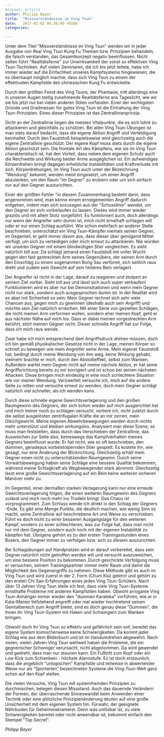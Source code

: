 ```yaml
---
#layout: article 
author: Philipp Bayer
title:  "Missverständnisse im Ving Tsun"
date:   2017-02-02 06:30:00 +0100
categories:

---
```

Unter dem Titel "Missverständnisse im Ving Tsun" werden wir in jeder Ausgabe von Real Ving Tsun Kung Fu Themen bzw. Prinzipien behandeln, die falsch verstanden, das Gesamtkonzept negativ beeinflussen. Nicht selten führt "Realitätsferne" zur Unwirksamkeit der sonst so effektiven Ving Tsun-Techniken. Auf vielen Seminaren, die ich bis jetzt leitete, habe ich immer wieder auf die Einfachheit unseres Kampfsystems hingewiesen, die es überhaupt möglich machte, dass sich Ving Tsun zu einem der effektivsten Kampfstile des chinesischen Kung Fu entwickelte.

Durch den größten Feind des Ving Tsuns, der Phantasie, tritt allerdings eine in unseren Augen stetig zunehmende Realitätsferne ans Tageslicht, wie wir sie bis jetzt nur bei vielen anderen Stilen vorfanden. Einer der wichtigsten Gründe und Gradmesser für gutes Ving Tsun ist die Einhaltung der Ving Tsun-Prinzipien. Eines dieser Prinzipien ist das Zentrallinienprinzip.
 
 
Dicht an der Zentrallinie liegen die meisten Vitalpunkte, die es sich lohnt zu attackieren und gleichfalls zu schützen. Bei allen Ving Tsun-Übungen ist man stets darauf bedacht, dass die eigene Aktion Angriff und Verteidigung beinhaltet. Durch den Fauststoß beispielsweise wird gleichzeitig auch die eigene Zentrallinie geschützt. Der eigene Kopf muss stets durch die eigene Aktion geschützt sein. Die frontale Art des Kämpfens, wie sie im Ving Tsun charakteristisch ist, hat den Vorteil, dass neben dem eigenen Schutz auch die Reichweite und Wirkung beider Arme ausgeglichen ist. Ein aufwendiges Körperdrehen bringt dagegen erhebliche Instabilitäten und Kraftverluste mit sich. Körperdrehungen, im Ving Tsun auch unter der Bezeichnung "Wendung" bekannt, werden meist eingesetzt, um einen Angriff abzulenken, um den Raum "im Gegner" zu erobern oder um sich einfach nur auf den Gegner auszurichten.
 
 
 
Einer der größten Fehler "in diesem Zusammenhang besteht darin, dass angenommen wird, man könne einem ernstgemeinten Angriff dadurch entgehen, indem man sich sozusagen aus der "Schusslinie" wendet, um den Gegner an sich vorbeilaufen zu lassen. Dieses wird immer wieder graziös und mit allem Stolz vorgeführt. Es funktioniert auch, doch allerdings nur wenn der Angreifer sehr dumm ist, mich nicht ernsthaft schlagen will oder er nur einen Schlag ausführt. Wie schon mehrfach an anderer Stelle beschrieben, unterschätzt ein Ving Tsun-Kämpfer niemals seinen Gegner, im Gegenteil, er geht immer davon aus, dass dieser über genügend Mittel verfügt, um sich zu verteidigen oder mich erneut zu attackieren. Nie würden wir unseren Gegner mit einem blindwütigen Stier vergleichen. Es sieht natürlich toll aus: Da schlägt jemand einen Fauststoß mit voller Wucht gegen den fast gestreckten Arm seines Gegenübers, der seinen Arm durch den Einschlag zu einem sogenannten Bong Sau verformt, sich seitlich raus dreht und zudem sein Gewicht auf sein hinteres Bein verlagert.
 
 
Der Angreifer ist nicht in der Lage, darauf zu reagieren und stolpert an seinem Ziel vorbei. Sieht toll aus und lässt sich auch super verkaufen! Funktionieren wird es aber nur bei Demonstrationen und wenn mein Gegner nicht nur stark, sondern auch ausgesprochen dumm ist. In der Realität wird es aber mit Sicherheit so sein: Mein Gegner rechnet sich sehr viele Chancen aus, gegen mich zu gewinnen (deshalb auch sein Angriff) und möchte sein Ziel natürlich erreichen. Mit einer Serie von gezielten Schlägen, die nicht meinen Arm verformen wollen, sondern eher meinen Kopf, geht er aus nächster Nähe auf mich los. Dass er dabei meinen vorgestreckten Arm berührt, stört meinen Gegner nicht. Dieser schnelle Angriff hat zur Folge, dass ich mich raus wende.

Zwar habe ich mich entsprechend dem Angriffsdruck drehen müssen, doch ich bin gemäß physikalischer Gesetze nicht in der Lage, meinen Körper so schnell zu bewegen wie mein Angreifer seine Arme. Mein eigener Fauststoß hat, bedingt durch meine Wendung von ihm weg, keine Wirkung gehabt, vielmehr brachte er mich, durch den Abstoßeffekt, selbst zum Wanken. Außerdem wartet mein Gegner nicht auf meine nächste Aktion, er hat seine Angriffsrichtung bereits zu mir korrigiert und ist schon bei seinen nächsten Attacken. Diese bringen mich eindeutig in eine noch schlechtere Situation wie vor meiner Wendung. Verzweifelt versuche ich, mich auf die andere Seite zu retten und versuche erneut zu wenden, doch mein Gegner schlägt natürlich viel schneller, als ich wenden kann.

Durch diese schnelle eigene Gewichtsverlagerung und den großen Raumgewinn des Gegners, der sich schon wieder auf mich ausgerichtet hat und mich immer noch zu schlagen versucht, verliere ich, nicht zuletzt durch die selbst ausgelösten zentrifugalen Kräfte die an mir zerren, mein Gleichgewicht. Meine eigenen Abwehrbewegungen werden durch nichts mehr unterstützt und bleiben wirkungslos. Analysiert man diese Szene, so muss man feststellen, dass durch das Verschieben der Zentrallinie, das Ausweichen zur Seite also, keineswegs das Kampfverhalten meines Gegners beeinflusst wurde. Er hat nicht, wie so oft beschrieben, den dummen, geradeaus vorbeistolpernden Stier gespielt. Es kostete ihn, wie gesagt, nur eine Änderung der Blickrichtung. Gleichzeitig erhält mein Gegner einen nicht zu unterschätzenden Raumgewinn. Durch seine Vorwärtsbewegung haben seine Schläge eine bessere Qualität bekommen, während meine Schlagkraft als Wegbewegender stark abnimmt. Gleichzeitig lässt eine große Gewichtsverlagerung auf ein Bein keine weiteren sicheren Manöver mehr zu.

Im Gegenteil, einer dermaßen starken Verlagerung kann nur eine erneute Gewichtsverlagerung folgen, die einen weiteren Raumgewinn des Gegners zulässt und mich noch mehr ins Trudeln bringt. Das Chaos ist vorprogrammiert. Zum Schluss wende ich direkt in den Schlag der Gegners -Ende. Es gibt eine Menge Punkte, die deutlich machen, wie wenig Sinn es macht, seine Zentrallinie auf beschriebene Art und Weise zu verschieben. Führt es doch nicht zu einer besseren Ausgangslage für den weiteren Kampf, sondern zu einer schlechteren, was zur Folge hat, dass man nicht nur mit dem Gegner, sondern auch noch mit der eigenen Instabilität zu kämpfen hat. Übrigens gehört es zu den ersten Trainingsstunden eines Boxers, den Gegner immer zu verfolgen bzw. sich zu diesem auszurichten.
 
Bei Schlagübungen auf Handpratzen wird er darauf vorbereitet, dass sein Gegner natürlich nicht getroffen werden will und versucht auszuweichen, um eine bessere Position zu bekommen. Durch geschickte Verfolgung muss er versuchen, seinem Trainingspartner immer mehr Raum und damit die Möglichkeit des Gegenangriffs zu nehmen. Diese Methode gibt es auch im Ving Tsun und wird zuerst in der 2. Form (Chum Kiu) gelehrt und gehört zu den ersten Chi Sao-Erfahrungen eines jeden Ving Tsun-Schülers. Nach über 13 Jahren Ving Tsun stelle ich fest, dass viele Ving Tsun-Systeme ernsthafte Probleme mit anderen Kampfstilen haben. Obwohl arrogante Ving Tsun-Anhänger immer wieder den "dummen Karateka" vorführen, wie er in Kata-Manier tiefstehend angreift oder mal wieder hochtretend seinen Genitalbereich zum Angriff bietet, sind es doch genau diese "Dummen", die ihnen ihr Ving Tsun-System mit Haken und Schwingern zum Wanken bringen.

Obwohl doch ihr Ving Tsun so effektiv und gefährlich sein soll, bereitet das eigene System komischerweise keine Schwierigkeiten. Da kommt jeder Schlag wie aus dem Bilderbuch und ist im Handumdrehen abgewehrt. Nach vielen, vielen Jahren Ving Tsun weltweit haben die Probleme, die ein gegnerischer Schwinger verursacht, nicht abgenommen. Da wird gewendet und gedreht, dass man nur staunen kann. Ein Fußtritt zum Kopf oder ein Low Kick zum Schienbein - höchste Alarmstufe. Es ist doch erstaunlich, dass die angeblich "unlogischen" Kampfstile und teilweise in abwertender Weise nur als "Sportarten" bezeichneten Systeme die Ving-Tsun-Welt ganz schon auf den Kopf stellen.

Die vielen Versuche, Ving Tsun mit systemfremden Prinzipien zu durchmischen, belegen diesen Missstand. Auch das dauernde Verändern der Formen, der überraschende Sinneswandel beim Anwenden einer Technik oder eine plötzliche Prinzipienänderung deuten auf eine große Unsicherheit mit dem eigenen System hin. Fürwahr, der geeignete Nährboden für Geheimniskramerei. Denn was unlösbar ist, zu viele Schwierigkeiten bereitet oder nicht anwendbar ist, bekommt einfach den Stempel "Top Secret".
 
*Philipp Bayer*


